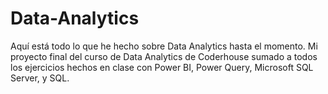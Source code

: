 # Data-Analytics
Aquí está todo lo que he hecho sobre Data Analytics hasta el momento.
Mi proyecto final del curso de Data Analytics de Coderhouse sumado a todos los ejercicios hechos en clase con Power BI, Power Query, Microsoft SQL Server, y SQL.
